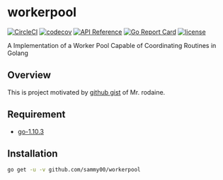 # workerpool

[![CircleCI](https://circleci.com/gh/sammy00/workerpool.svg?style=svg)](https://circleci.com/gh/sammy00/workerpool)
[![codecov](https://codecov.io/gh/sammy00/workerpool/branch/master/graph/badge.svg)](https://codecov.io/gh/sammy00/workerpool)
[![API Reference](https://img.shields.io/badge/godoc-reference-blue.svg)](https://godoc.org/github.com/sammy00/workerpool) 
[![Go Report Card](https://goreportcard.com/badge/github.com/sammy00/workerpool)](https://goreportcard.com/report/github.com/sammy00/workerpool)
[![license](https://img.shields.io/badge/license-MIT-blue.svg)](LICENSE)

A Implementation of a Worker Pool Capable of Coordinating Routines in Golang

## Overview  
This is project motivated by [github gist](https://gist.github.com/rodaine/d627e4b67285eb5aaa72f3df2b344ad2#file-pool-go) of Mr. rodaine.  

## Requirement  
+ [go-1.10.3](https://github.com/golang/go/releases/tag/go1.10.3)  

## Installation  
```bash
go get -u -v github.com/sammy00/workerpool
```